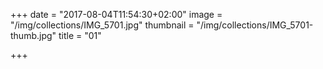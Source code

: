 +++
date = "2017-08-04T11:54:30+02:00"
image = "/img/collections/IMG_5701.jpg"
thumbnail = "/img/collections/IMG_5701-thumb.jpg"
title = "01"

+++
